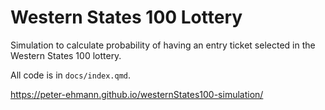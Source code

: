 # Western States 100 Lottery

Simulation to calculate probability of having an entry ticket selected in the Western States 100 lottery.

All code is in `docs/index.qmd`.

https://peter-ehmann.github.io/westernStates100-simulation/